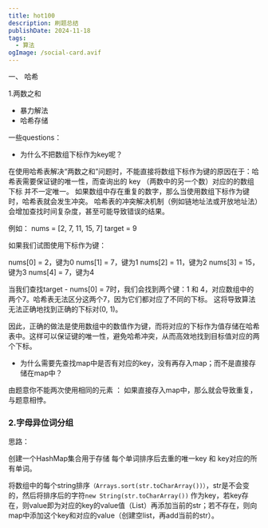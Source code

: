 ```yaml
---
title: hot100
description: 刷题总结
publishDate: 2024-11-18
tags:
  - 算法
ogImage: /social-card.avif
---
```

一、 哈希

1.两数之和

* 暴力解法
* 哈希存储

一些questions：

* 为什么不把数组下标作为key呢？

 在使用哈希表解决“两数之和”问题时，不能直接将数组下标作为键的原因在于：哈希表需要保证键的唯一性，而查询出的 key （两数中的另一个数）对应的的数组下标 并不一定唯一。
 如果数组中存在重复的数字，那么当使用数组下标作为键时，哈希表就会发生冲突。  哈希表的冲突解决机制（例如链地址法或开放地址法）会增加查找时间复杂度，甚至可能导致错误的结果。

例如：
nums = \[2, 7, 11, 15, 7]  target = 9

如果我们试图使用下标作为键：

nums\[0] = 2，键为0
nums\[1] = 7，键为1
nums\[2] = 11，键为2
nums\[3] = 15，键为3
nums\[4] = 7，键为4


当我们查找target - nums\[0] = 7时，我们会找到两个键：1 和 4，对应数组中的两个7。哈希表无法区分这两个7，因为它们都对应了不同的下标。  这将导致算法无法正确地找到正确的下标对(0, 1)。


因此，正确的做法是使用数组中的数值作为键，而将对应的下标作为值存储在哈希表中。这样可以保证键的唯一性，避免哈希冲突，从而高效地找到目标值对应的两个下标。

* 为什么需要先查找map中是否有对应的key，没有再存入map；而不是直接存储在map中？

 由题意你不能两次使用相同的元素 ： 如果直接存入map中，那么就会导致重复，与题意相悖。

### 2.字母异位词分组

思路：

创建一个HashMap集合用于存储 每个单词排序后去重的唯一key 和 key对应的所有单词。

将数组中的每个string排序`（Arrays.sort(str.toCharArray())）`，str是不会变的，然后将排序后的字符`new String(str.toCharArray())` 作为key，若key存在，则value即为对应的key的value值（List）再添加当前的str；若不存在，则向map中添加这个key和对应的value（创建空list，再add当前的str）。